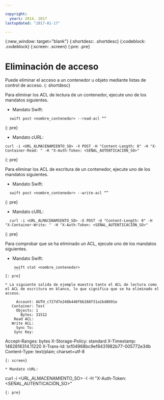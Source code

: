 ```yaml
---

copyright:
  years: 2014, 2017
lastupdated: "2017-01-17"

---
```

{:new_window: target="blank"}
{:shortdesc: .shortdesc}
{:codeblock: .codeblock}
{:screen: .screen}
{:pre: .pre}


# Eliminación de acceso

Puede eliminar el acceso a un contenedor u objeto mediante listas de control de acceso.
{: shortdesc}

Para eliminar los ACL de lectura de un contenedor, ejecute uno de los mandatos siguientes.

* Mandato Swift:

```
  swift post <nombre_contenedor> --read-acl “”
  ```
{: pre}

* Mandato cURL:

```
curl -i <URL_ALMACENAMIENTO_SO> -X POST -H "Content-Length: 0" -H "X-Container-Read: " -H "X-Auth-Token: <SEÑAL_AUTENTICACIÓN_SO>"
```
{: pre}

Para eliminar los ACL de escritura de un contenedor, ejecute uno de los mandatos siguientes.

* Mandato Swift:

```
  swift post <nombre_contenedor> --write-acl “”
  ```
{: pre}

* Mandato cURL:

```
  curl -i <URL_ALMACENAMIENTO_SO> -X POST -H "Content-Length: 0" -H "X-Container-Write: " -H "X-Auth-Token: <SEÑAL_AUTENTICACIÓN_SO>"
  ```
{: pre}

Para comprobar que se ha eliminado un ACL, ejecute uno de los mandatos siguientes.

* Mandato Swift:

```
    swift stat <nombre_contenedor>
    ```
{: pre}

* La siguiente salida de ejemplo muestra tanto el ACL de lectura como el ACL de escritura en blanco, lo que significa que se ha eliminado el acceso.

```
         Account: AUTH_c727d7e248b448f6b268f31a1bd8691e
       Container: Test
         Objects: 1
           Bytes: 31512
        Read ACL:
       Write ACL:
         Sync To:
        Sync Key:
   Accept-Ranges: bytes
X-Storage-Policy: standard
     X-Timestamp: 1462818314.11220
      X-Trans-Id: txf04968bc9ef8431982b77-005772e34b
    Content-Type: text/plain; charset=utf-8

  ```
{: screen}

* Mandato cURL:

```
  curl -i <URL_ALMACENAMIENTO_SO> -I -H "X-Auth-Token: <SEÑAL_AUTENTICACIÓN_SO>"
  ```
{: pre}
